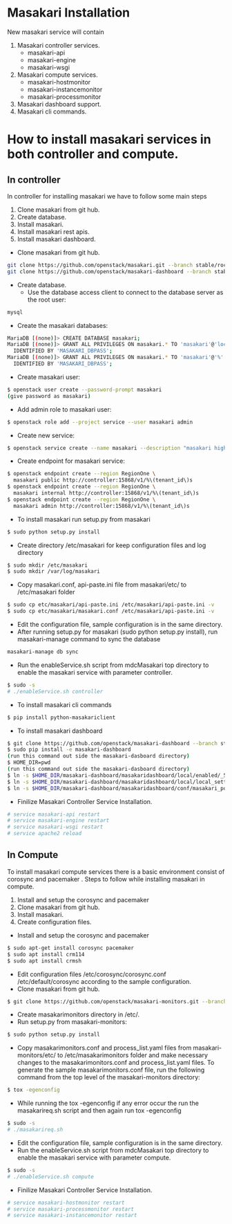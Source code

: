 # Masakari Installation

New masakari service will contain
1) Masakari controller services.
	* masakari-api
	* masakari-engine
	* masakari-wsgi
2) Masakari compute services.
	* masakari-hostmonitor
	* masakari-instancemonitor
	* masakari-processmonitor
3) Masakari dashboard support.
4) Masakari cli commands.

# How to install masakari services in both controller and compute.
## In controller
In controller for installing masakari we have to follow some main steps
1) Clone masakari from git hub.
2) Create database.
3) Install masakari.
4) Install masakari rest apis.
5) Install masakari dashboard.

* Clone masakari from git hub.
```bash
git clone https://github.com/openstack/masakari.git --branch stable/rocky
git clone https://github.com/openstack/masakari-dashboard --branch stable/rocky
```

* Create database.
	* Use the database access client to connect to the database server as the root user:
```bash
mysql
```

* Create the masakari databases:
```bash
MariaDB [(none)]> CREATE DATABASE masakari;
MariaDB [(none)]> GRANT ALL PRIVILEGES ON masakari.* TO 'masakari'@'localhost' \
  IDENTIFIED BY 'MASAKARI_DBPASS';
MariaDB [(none)]> GRANT ALL PRIVILEGES ON masakari.* TO 'masakari'@'%' \
  IDENTIFIED BY 'MASAKARI_DBPASS';
```

* Create masakari user:
```bash
$ openstack user create --password-prompt masakari
(give password as masakari)
```

* Add admin role to masakari user:
```bash
$ openstack role add --project service --user masakari admin
```

* Create new service:
```bash
$ openstack service create --name masakari --description "masakari high availability" instance-ha
```

* Create endpoint for masakari service:
```bash
$ openstack endpoint create --region RegionOne \
  masakari public http://controller:15868/v1/%\(tenant_id\)s
$ openstack endpoint create --region RegionOne \
  masakari internal http://controller:15868/v1/%\(tenant_id\)s
$ openstack endpoint create --region RegionOne \
  masakari admin http://controller:15868/v1/%\(tenant_id\)s
```

* To install masakari run setup.py from masakari
```bash
$ sudo python setup.py install
```
* Create directory /etc/masakari for keep configuration files and log directory
```bash
$ sudo mkdir /etc/masakari
$ sudo mkdir /var/log/masakari
```
* Copy masakari.conf, api-paste.ini file from masakari/etc/ to /etc/masakari folder
```bash
$ sudo cp etc/masakari/api-paste.ini /etc/masakari/api-paste.ini -v
$ sudo cp etc/masakari/masakari.conf /etc/masakari/api-paste.ini -v
```
* Edit the configuration file, sample configuration is in the same directory.
* After running setup.py for masakari (sudo python setup.py install), run masakari-manage command to sync the database
```bash
masakari-manage db sync
```
* Run the enableService.sh script from mdcMasakari top directory to enable the masakari service with parameter controller.
```bash
$ sudo -s
# ./enableService.sh controller
```
* To install masakari cli commands
```bash
$ pip install python-masakariclient
```
* To install masakari dashboard
```bash
$ git clone https://github.com/openstack/masakari-dashboard --branch stable/rocky
$ sudo pip install -e masakari-dashboard
(run this command out side the masakari-dasboard directory)
$ HOME_DIR=pwd
(run this command out side the masakari-dasboard directory)
$ ln -s $HOME_DIR/masakari-dashboard/masakaridashboard/local/enabled/_50_masakaridashboard.py /usr/lib/python2.7/dist-packages/openstack_dashboard/local/enabled 
$ ln -s $HOME_DIR/masakari-dashboard/masakaridashboard/local/local_settings.d/_50_masakari.py /usr/lib/python2.7/dist-packages/openstack_dashboard/local/local_settings.d
$ ln -s $HOME_DIR/masakari-dashboard/masakaridashboard/conf/masakari_policy.json /usr/lib/python2.7/dist-packages/openstack_dashboard/conf
```
* Finilize Masakari Controller Service Installation.
```bash
# service masakari-api restart
# service masakari-engine restart
# service masakari-wsgi restart
# service apache2 reload
```
## In Compute
To install masakari compute services there is a basic environment consist of corosync and pacemaker .
Steps to follow while installing masakari in compute.
1) Install and setup the corosync and pacemaker
2) Clone masakari from git hub.
3) Install masakari.
4) Create configuration files.

* Install and setup the corosync and pacemaker
```bash 
$ sudo apt-get install corosync pacemaker 
$ sudo apt install crm114
$ sudo apt install crmsh
```
* Edit configuration files /etc/corosync/corosync.conf /etc/default/corosync according to the sample configuration.
* Clone masakari from git hub.
```bash
$ git clone https://github.com/openstack/masakari-monitors.git --branch stable/rocky
```
* Create masakarimonitors directory in /etc/.
* Run setup.py from masakari-monitors:
```bash
$ sudo python setup.py install
```
* Copy masakarimonitors.conf and process_list.yaml files from masakari-monitors/etc/ to /etc/masakarimonitors folder and make necessary changes to the masakarimonitors.conf and process_list.yaml files. To generate the sample masakarimonitors.conf file, run the following command from the top level of the masakari-monitors directory:
```bash
$ tox -egenconfig
```
* While running the tox -egenconfig if any error occur the run the masakarireq.sh script and then again run tox -egenconfig
```bash
$ sudo -s
# ./masakarireq.sh
```
* Edit the configuration file, sample configuration is in the same directory. 
* Run the enableService.sh script from mdcMasakari top directory to enable the masakari service with parameter compute.
```bash
$ sudo -s
# ./enableService.sh compute
```
* Finilize Masakari Controller Service Installation.
```bash
# service masakari-hostmonitor restart
# service masakari-processmonitor restart
# service masakari-instancemonitor restart
```

